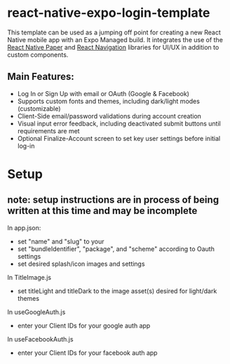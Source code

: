# react-native-expo-login-template

This template can be used as a jumping off point for creating a new React Native mobile app with an Expo Managed build. It integrates the use of the [React Native Paper](https://reactnativepaper.com/) and [React Navigation](https://reactnavigation.org/) libraries for UI/UX in addition to custom components.


## Main Features:

- Log In or Sign Up with email or OAuth (Google & Facebook)
- Supports custom fonts and themes, including dark/light modes (customizable)
- Client-Side email/password validations during account creation
- Visual input error feedback, including deactivated submit buttons until requirements are met
- Optional Finalize-Account screen to set key user settings before initial log-in


# Setup
## note: setup instructions are in process of being written at this time and may be incomplete

In app.json:
 - set "name" and "slug" to your <app name>
 - set "bundleIdentifier", "package", and "scheme" according to Oauth settings
 - set desired splash/icon images and settings
 
In TitleImage.js
 - set titleLight and titleDark to the image asset(s) desired for light/dark themes
 
In useGoogleAuth.js
 - enter your Client IDs for your google auth app
 
 In useFacebookAuth.js
 - enter your Client IDs for your facebook auth app
 
